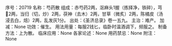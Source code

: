序号：20719
名称：芍药散
组成：赤芍药2两，沤麻头1握（拣择净，铁碎），芎2两，当归（切，炒）2两，茯神（去木）2两，甘草（微炙）2两，陈橘皮（汤浸去白，焙）2两，乱发灰1分。
出处：《圣济总录》卷一五九。
主治：难产。
加减：None
功效：催生。
用法用量：每服2钱匕，临卧时温酒调下，频服之。
制备方法：上为散。
临床应用：None
各家论述：None
用药禁忌：None
附注：None
